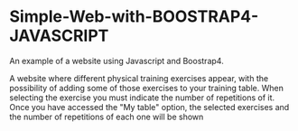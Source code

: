 # Simple-Web-with-BOOSTRAP4-JAVASCRIPT
An example of a website using Javascript and Boostrap4.

A website where different physical training exercises appear, with the possibility of adding some of those exercises to your training table. When selecting the exercise you must indicate the number of repetitions of it. Once you have accessed the "My table" option, the selected exercises and the number of repetitions of each one will be shown

